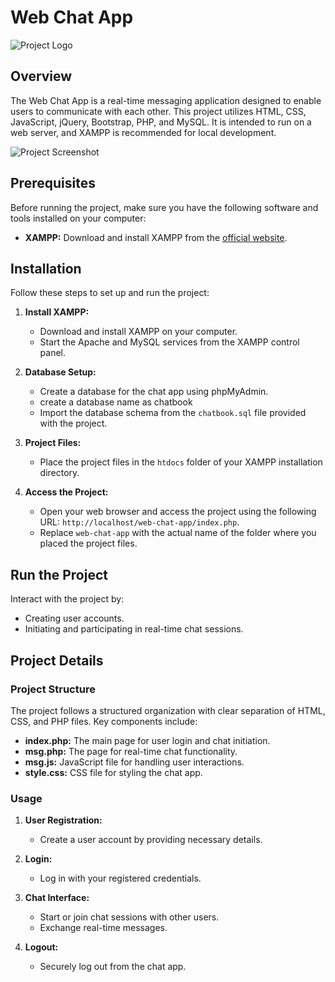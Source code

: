 # Web Chat App

![Project Logo](images/chat-app-logo.png)

## Overview

The Web Chat App is a real-time messaging application designed to enable users to communicate with each other. This project utilizes HTML, CSS, JavaScript, jQuery, Bootstrap, PHP, and MySQL. It is intended to run on a web server, and XAMPP is recommended for local development.

![Project Screenshot](images/chat-app-screenshot.png)

## Prerequisites

Before running the project, make sure you have the following software and tools installed on your computer:

- **XAMPP:** Download and install XAMPP from the [official website](https://www.apachefriends.org/index.html).

## Installation

Follow these steps to set up and run the project:

1. **Install XAMPP:**
   - Download and install XAMPP on your computer.
   - Start the Apache and MySQL services from the XAMPP control panel.

2. **Database Setup:**
   - Create a database for the chat app using phpMyAdmin.
   - create a database name as chatbook
   - Import the database schema from the `chatbook.sql` file provided with the project.

3. **Project Files:**
   - Place the project files in the `htdocs` folder of your XAMPP installation directory.

4. **Access the Project:**
   - Open your web browser and access the project using the following URL: `http://localhost/web-chat-app/index.php`.
   - Replace `web-chat-app` with the actual name of the folder where you placed the project files.

## Run the Project

Interact with the project by:

- Creating user accounts.
- Initiating and participating in real-time chat sessions.

## Project Details

### Project Structure

The project follows a structured organization with clear separation of HTML, CSS, and PHP files. Key components include:

- **index.php:** The main page for user login and chat initiation.
- **msg.php:** The page for real-time chat functionality.
- **msg.js:** JavaScript file for handling user interactions.
- **style.css:** CSS file for styling the chat app.

### Usage

1. **User Registration:**
   - Create a user account by providing necessary details.

2. **Login:**
   - Log in with your registered credentials.

3. **Chat Interface:**
   - Start or join chat sessions with other users.
   - Exchange real-time messages.

4. **Logout:**
   - Securely log out from the chat app.

